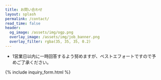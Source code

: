 ```yaml
---
title: お問い合わせ
layout: splash
permalink: /contact/
read_time: false
header:
  og_image: /assets/img/ogp.png
  overlay_image: /assets/img/job_banner.png
  overlay_filter: rgba(35, 35, 35, 0.2)
---
```


- 1営業日以内に一時回答するよう努めますが、ベストエフォートですので予めご了承ください。

{% include inquiry_form.html %}
